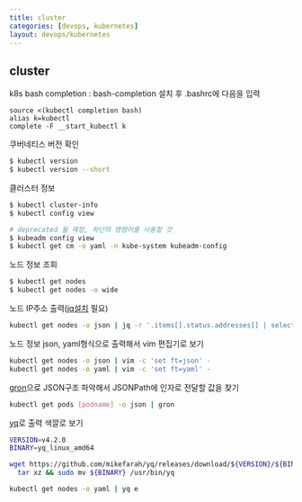 ```yaml
---
title: cluster
categories: [devops, kubernetes]
layout: devops/kubernetes
---
```


## cluster

k8s bash completion : bash-completion 설치 후 .bashrc에 다음을 입력
```
source <(kubectl completion bash)
alias k=kubectl
complete -F __start_kubectl k
```

쿠버네티스 버전 확인
```sh
$ kubectl version
$ kubectl version --short
```

클러스터 정보
```sh
$ kubectl cluster-info
$ kubectl config view

# deprecated 될 예정, 하단의 명령어를 사용할 것
$ kubeadm config view
$ kubectl get cm -o yaml -n kube-system kubeadm-config
```

노드 정보 조회
```sh
$ kubectl get nodes
$ kubectl get nodes -o wide
```

노드 IP주소 출력([jq설치](https://stedolan.github.io/jq/download/) 필요)
```sh
kubectl get nodes -o json | jq -r '.items[].status.addresses[] | select(.type=="InternalIP") | .address'
```

노드 정보 json, yaml형식으로 출력해서 vim 편집기로 보기
```sh
kubectl get nodes -o json | vim -c 'set ft=json' -
kubectl get nodes -o yaml | vim -c 'set ft=yaml' -
```

[gron](https://github.com/tomnomnom/gron)으로 JSON구조 파악해서 JSONPath에 인자로 전달할 값을 찾기
```sh
kubectl get pods [podname] -o json | gron
```

[yq](https://mikefarah.gitbook.io/yq/)로 출력 색깔로 보기
```sh
VERSION=v4.2.0
BINARY=yq_linux_amd64

wget https://github.com/mikefarah/yq/releases/download/${VERSION}/${BINARY}.tar.gz -O - |\
  tar xz && sudo mv ${BINARY} /usr/bin/yq

kubectl get nodes -o yaml | yq e
```